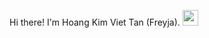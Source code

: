 Hi there! I'm Hoang Kim Viet Tan (Freyja). <img src="https://github.com/Frey1a/Frey1a/blob/main/Gif/nyan(nobackground).gif" width="25">
